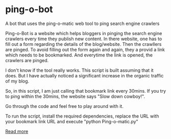 # ping-o-bot

A bot that uses the ping-o-matic web tool to ping search engine crawlers

Ping-o-Bot is a website which helps bloggers in pinging the search engine crawlers every time they publish new content. In there website, one has to fill out a form regarding the details of the blog/website. Then the crawllers are pinged. To avoid filling out the form again and again, they a provid a link which needs to be bookmarked. And everytime the link is opened, the crawlers are pinged.

I don't know if the tool really works. This script is built assuming that it does. But I have actually noticed a significant increase in the organic traffic of my blog.

So, in this script, I am just calling that bookmark link every 30mins. If you try to ping within the 30mins, the website says "Slow down cowboy!". 

Go through the code and feel free to play around with it. 

To run the script, install the required dependencies, replace the URL with your bookmark link URL and execute "python Ping-o-matic.py"

[Read more](http://teckguide.blogspot.com/2016/03/ping-o-matic-python.html)